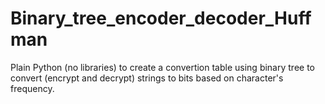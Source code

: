 # Binary_tree_encoder_decoder_Huffman
Plain Python (no libraries) to create a convertion table using binary tree to convert (encrypt and decrypt) strings to bits based on character's frequency.
